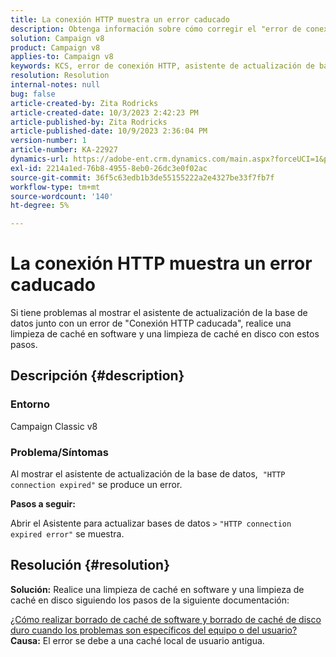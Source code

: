 ```yaml
---
title: La conexión HTTP muestra un error caducado
description: Obtenga información sobre cómo corregir el "error de conexión HTTP caducada" al mostrar el asistente de actualización de bases de datos en Adobe Campaign Classic.
solution: Campaign v8
product: Campaign v8
applies-to: Campaign v8
keywords: KCS, error de conexión HTTP, asistente de actualización de base de datos, ACC v8
resolution: Resolution
internal-notes: null
bug: false
article-created-by: Zita Rodricks
article-created-date: 10/3/2023 2:42:23 PM
article-published-by: Zita Rodricks
article-published-date: 10/9/2023 2:36:04 PM
version-number: 1
article-number: KA-22927
dynamics-url: https://adobe-ent.crm.dynamics.com/main.aspx?forceUCI=1&pagetype=entityrecord&etn=knowledgearticle&id=f0bd8a0c-fb61-ee11-be6e-6045bd006268
exl-id: 2214a1ed-76b8-4955-8eb0-26dc3e0f02ac
source-git-commit: 36f5c63edb1b3de55155222a2e4327be33f7fb7f
workflow-type: tm+mt
source-wordcount: '140'
ht-degree: 5%

---
```


# La conexión HTTP muestra un error caducado


Si tiene problemas al mostrar el asistente de actualización de la base de datos junto con un error de &quot;Conexión HTTP caducada&quot;, realice una limpieza de caché en software y una limpieza de caché en disco con estos pasos.

## Descripción {#description}


### <b>Entorno</b>

Campaign Classic v8



### <b>Problema/Síntomas</b>

Al mostrar el asistente de actualización de la base de datos,  `"HTTP connection expired"` se produce un error.

<b>Pasos a seguir:</b>

Abrir el Asistente para actualizar bases de datos `>`  `"HTTP connection expired error"` se muestra.


## Resolución {#resolution}

<b>Solución:</b>
Realice una limpieza de caché en software y una limpieza de caché en disco siguiendo los pasos de la siguiente documentación:

[¿Cómo realizar borrado de caché de software y borrado de caché de disco duro cuando los problemas son específicos del equipo o del usuario?](https://experienceleague.adobe.com/docs/campaign-classic/using/getting-started/starting-with-adobe-campaign/faq/faq-campaign-config.html?lang=en#perform-soft-cache-clear)
<b>Causa:</b>
El error se debe a una caché local de usuario antigua.
